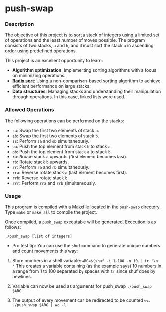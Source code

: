 # push-swap

### Description

The objective of this project is to sort a stack of integers using a limited set of operations and the least number of moves possible. The program consists of two stacks, `a` and `b`, and it must sort the stack `a` in ascending order using predefined operations.

This project is an excellent opportunity to learn:
- **Algorithm optimization**: Implementing sorting algorithms with a focus on minimizing operations.
- [**Radix sort**](https://en.wikipedia.org/wiki/Radix_sort): Using a non-comparison-based sorting algorithm to achieve efficient performance on large stacks.
- **Data structures**: Managing stacks and understanding their manipulation through operations. In this case, linked lists were used.

### Allowed Operations

The following operations can be performed on the stacks:
- `sa`: Swap the first two elements of stack `a`.
- `sb`: Swap the first two elements of stack `b`.
- `ss`: Perform `sa` and `sb` simultaneously.
- `pa`: Push the top element from stack `b` to stack `a`.
- `pb`: Push the top element from stack `a` to stack `b`.
- `ra`: Rotate stack `a` upwards (first element becomes last).
- `rb`: Rotate stack `b` upwards.
- `rr`: Perform `ra` and `rb` simultaneously.
- `rra`: Reverse rotate stack `a` (last element becomes first).
- `rrb`: Reverse rotate stack `b`.
- `rrr`: Perform `rra` and `rrb` simultaneously.

### Usage

This program is compiled with a Makefile located in the `push-swap` directory. Type `make` or `make all` to compile the project. <br>

Once compiled, a `push_swap` executable will be generated. Execution is as follows:

`./push_swap [list of integers]`

* Pro test tip: You can use the `shuf`command to generate unique numbers and count movements this way:

1. Store numbers in a shell variable:
`ARG=$(shuf -i 1-100 -n 10 | tr '\n' '`
This creates a variable containing (as the example says) 10 numbers in a range from 1 to 100 separated by spaces with `tr` since shuf does by newlines.

2. Variable can now be used as arguments for push_swap
`./push_swap $ARG` 
3. The output of every movement can be redirected to be counted `wc`.
`./push_swap $ARG | wc -l`
